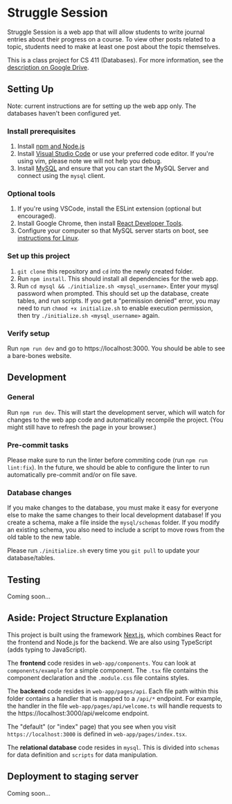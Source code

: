 # Struggle Session
Struggle Session is a web app that will allow students to write journal entries about their progress on a course. To view other posts related to a topic, students need to make at least one post about the topic themselves.

This is a class project for CS 411 (Databases). For more information, see the [description on Google Drive](https://docs.google.com/document/d/1DlFQ1HOMPtfcjpWZxPDiQxlC5EViY1SlkK5qC1Ek57I/edit).

## Setting Up
Note: current instructions are for setting up the web app only. The databases haven't been configured yet.
### Install prerequisites
1. Install [npm and Node.js](https://www.npmjs.com/get-npm)
2. Install [Visual Studio Code](https://code.visualstudio.com/) or use your preferred code editor. If you're using vim, please note we will not help you debug. 
3. Install [MySQL](https://dev.mysql.com/doc/mysql-getting-started/en/) and ensure that you can start the MySQL Server and connect using the `mysql` client. 

### Optional tools
1. If you're using VSCode, install the ESLint extension (optional but encouraged).
2. Install Google Chrome, then install [React Developer Tools](https://chrome.google.com/webstore/detail/react-developer-tools/fmkadmapgofadopljbjfkapdkoienihi?hl=en).
3. Configure your computer so that MySQL server starts on boot, see [instructions for Linux](https://dev.mysql.com/doc/refman/8.0/en/using-systemd.html).

### Set up this project
1. `git clone` this repository and `cd` into the newly created folder.
2. Run `npm install`. This should install all dependencies for the web app.
3. Run `cd mysql && ./initialize.sh <mysql_username>`. Enter your mysql password when prompted. This should set up the database, create tables, and run scripts. If you get a "permission denied" error, you may need to run `chmod +x initialize.sh` to enable execution permission, then try `./initialize.sh <mysql_username>` again.

### Verify setup
Run `npm run dev` and go to https://localhost:3000. You should be able to see a bare-bones website.

## Development
### General
Run `npm run dev`. This will start the development server, which will watch for changes to the web app code and automatically recompile the project. (You might still have to refresh the page in your browser.)

### Pre-commit tasks
Please make sure to run the linter before commiting code (run `npm run lint:fix`). In the future, we should be able to configure the linter to run automatically pre-commit and/or on file save.

### Database changes
If you make changes to the database, you must make it easy for everyone else to make the same changes to their local development database! If you create a schema, make a file inside the `mysql/schemas` folder. If you modify an existing schema, you also need to include a script to move rows from the old table to the new table.

Please run `./initialize.sh` every time you `git pull` to update your database/tables.

## Testing
Coming soon...

## Aside: Project Structure Explanation
This project is built using the framework [Next.js](https://nextjs.org/), which combines React for the frontend and Node.js for the backend. We are also using TypeScript (adds typing to JavaScript).

The <b>frontend</b> code resides in `web-app/components`. You can look at `components/example` for a simple component. The `.tsx` file contains the component declaration and the `.module.css` file contains styles.

The <b>backend</b> code resides in `web-app/pages/api`. Each file path within this folder contains a handler that is mapped to a `/api/*` endpoint. For example, the handler in the file `web-app/pages/api/welcome.ts` will handle requests to the https://localhost:3000/api/welcome endpoint.

The "default" (or "index" page) that you see when you visit `https://localhost:3000` is defined in `web-app/pages/index.tsx`.

The <b>relational database</b> code resides in `mysql`. This is divided into `schemas` for data definition and `scripts` for data manipulation.

## Deployment to staging server
Coming soon...